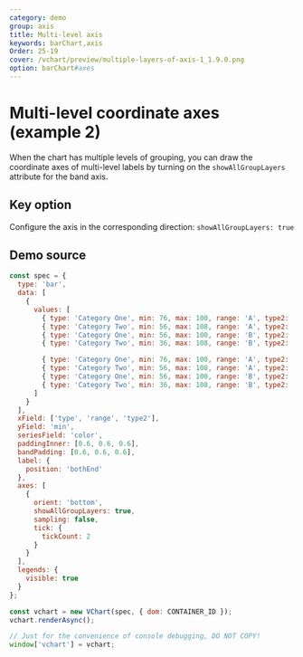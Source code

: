 ```yaml
---
category: demo
group: axis
title: Multi-level axis
keywords: barChart,axis
Order: 25-19
cover: /vchart/preview/multiple-layers-of-axis-1_1.9.0.png
option: barChart#axes
---
```


# Multi-level coordinate axes (example 2)

When the chart has multiple levels of grouping, you can draw the coordinate axes of multi-level labels by turning on the `showAllGroupLayers` attribute for the band axis.

## Key option

Configure the axis in the corresponding direction: `showAllGroupLayers: true`

## Demo source

```javascript livedemo
const spec = {
  type: 'bar',
  data: [
    {
      values: [
        { type: 'Category One', min: 76, max: 100, range: 'A', type2: 'p', color: 'A_p' },
        { type: 'Category Two', min: 56, max: 108, range: 'A', type2: 'p', color: 'A_p' },
        { type: 'Category One', min: 56, max: 100, range: 'B', type2: 'p', color: 'B_p' },
        { type: 'Category Two', min: 36, max: 108, range: 'B', type2: 'p', color: 'B_p' },

        { type: 'Category One', min: 76, max: 100, range: 'A', type2: 'k', color: 'A_k' },
        { type: 'Category Two', min: 56, max: 108, range: 'A', type2: 'k', color: 'A_k' },
        { type: 'Category One', min: 56, max: 100, range: 'B', type2: 'k', color: 'B_k' },
        { type: 'Category Two', min: 36, max: 108, range: 'B', type2: 'k', color: 'B_k' }
      ]
    }
  ],
  xField: ['type', 'range', 'type2'],
  yField: 'min',
  seriesField: 'color',
  paddingInner: [0.6, 0.6, 0.6],
  bandPadding: [0.6, 0.6, 0.6],
  label: {
    position: 'bothEnd'
  },
  axes: [
    {
      orient: 'bottom',
      showAllGroupLayers: true,
      sampling: false,
      tick: {
        tickCount: 2
      }
    }
  ],
  legends: {
    visible: true
  }
};

const vchart = new VChart(spec, { dom: CONTAINER_ID });
vchart.renderAsync();

// Just for the convenience of console debugging, DO NOT COPY!
window['vchart'] = vchart;
```
